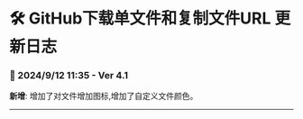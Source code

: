 # **🛠️ GitHub下载单文件和复制文件URL 更新日志**

### **📅 2024/9/12 11:35 - Ver 4.1**
**新增**: 增加了对文件增加图标,增加了自定义文件颜色。

---
